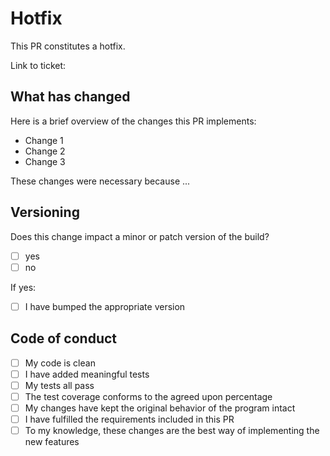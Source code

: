 # Hotfix

This PR constitutes a hotfix.

Link to ticket:

## What has changed

Here is a brief overview of the changes this PR implements:

-   Change 1
-   Change 2
-   Change 3

These changes were necessary because ...

## Versioning

Does this change impact a minor or patch version of the build?

-   [ ] yes
-   [ ] no

If yes:

-   [ ] I have bumped the appropriate version

## Code of conduct

-   [ ] My code is clean
-   [ ] I have added meaningful tests
-   [ ] My tests all pass
-   [ ] The test coverage conforms to the agreed upon percentage
-   [ ] My changes have kept the original behavior of the program intact
-   [ ] I have fulfilled the requirements included in this PR
-   [ ] To my knowledge, these changes are the best way of implementing the new features
